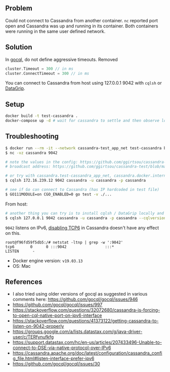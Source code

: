 ## Problem

Could not connect to Cassandra from another container. `nc` reported port open and Cassandra was up and running in its container. Both containers were running in the same user defined network.

## Solution

In [gocql](https://github.com/gocql/gocql/), do not define aggressive timeouts. Removed

```go
cluster.Timeout = 300 // in ms
cluster.ConnectTimeout = 300 // in ms
```

You can connect to Cassandra from host using 127.0.0.1 9042 with `cqlsh` or [DataGrip](https://www.jetbrains.com/datagrip/).

## Setup

```bash
docker build -t test-cassandra .
docker-compose up -d # wait for cassandra to settle and then observe logs in tests container
```

## Troubleshooting

```bash
$ docker run --rm -it --network cassandra-test_app_net test-cassandra bash
$ nc -vz cassandra 9042

# note the values in the config: https://github.com/ggirtsou/cassandra-test/blob/master/dev/cassandra.yaml#L612
# broadcast address: https://github.com/ggirtsou/cassandra-test/blob/master/dev/cassandra.yaml#L626

# or try with cassandra.test-cassandra_app_net, cassandra.docker.internal, cassandra as host
$ cqlsh 172.16.239.12 9042 cassandra -u cassandra -p cassandra

# see if Go can connect to Cassandra (has IP hardcoded in test file)
$ GO111MODULE=on CGO_ENABLED=0 go test -v ./...
```
From host:
```bash
# another thing you can try is to install cqlsh / DataGrip locally and try to connect
$ cqlsh 127.0.0.1 9042 cassandra -u cassandra -p cassandra --cqlversion="3.4.4" # run from host - this works!
```

`9042` listens on IPv6, [disabling TCP6](https://cassandra.apache.org/doc/latest/configuration/cassandra_config_file.html#listen-interface-prefer-ipv6) in Cassandra doesn't have any effect on this.
```
root@f96fd59f5db5:/# netstat -ltnp | grep -w ':9042'
tcp6       0      0 :::9042                 :::*                    LISTEN      -
```

* Docker engine version: `v19.03.13`
* OS: Mac

## References

* I also tried using older versions of gocql as suggested in various comments here: https://github.com/gocql/gocql/issues/946
* https://github.com/gocql/gocql/issues/997
* https://stackoverflow.com/questions/32072680/cassandra-is-forcing-to-open-cql-native-port-on-ipv6-interface
* https://stackoverflow.com/questions/41373122/getting-cassandra-to-listen-on-9042-properly
* https://groups.google.com/a/lists.datastax.com/g/java-driver-user/c/TERfynufkfg
* https://support.datastax.com/hc/en-us/articles/207433496-Unable-to-connect-to-DSE-via-native-protocol-over-IPv6
* https://cassandra.apache.org/doc/latest/configuration/cassandra_config_file.html#listen-interface-prefer-ipv6
* https://github.com/gocql/gocql/issues/30

